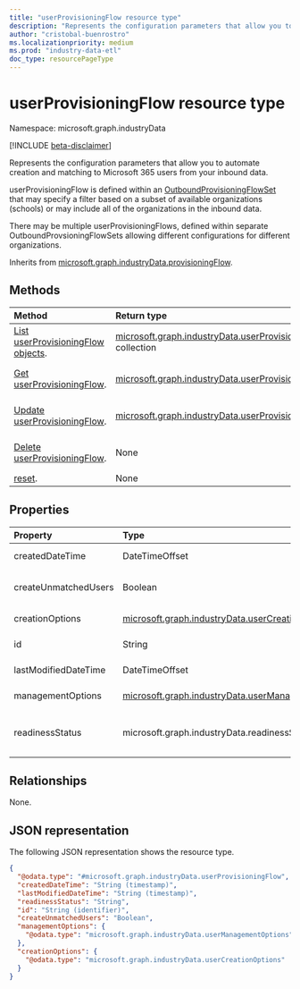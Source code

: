 ```yaml
---
title: "userProvisioningFlow resource type"
description: "Represents the configuration parameters that allow you to automate creation and matching to Microsoft 365 users from your inbound data."
author: "cristobal-buenrostro"
ms.localizationpriority: medium
ms.prod: "industry-data-etl"
doc_type: resourcePageType
---
```


# userProvisioningFlow resource type

Namespace: microsoft.graph.industryData

[!INCLUDE [beta-disclaimer](../../includes/beta-disclaimer.md)]

Represents the configuration parameters that allow you to automate creation and matching to Microsoft 365 users from your inbound data.

userProvisioningFlow is defined within an [OutboundProvisioningFlowSet](../resources/industrydata-outboundprovisioningflowset.md) that may specify a filter based on a subset of available organizations (schools) or may include all of the organizations in the inbound data.

There may be multiple userProvisioningFlows, defined within separate OutboundProvsioningFlowSets allowing different configurations for different organizations.

Inherits from [microsoft.graph.industryData.provisioningFlow](../resources/industrydata-provisioningflow.md).

## Methods

| Method                                                                                | Return type                                                                                                       | Description                                                                                                                                               |
| :------------------------------------------------------------------------------------ | :---------------------------------------------------------------------------------------------------------------- | :-------------------------------------------------------------------------------------------------------------------------------------------------------- |
| [List userProvisioningFlow objects](../api/industrydata-userprovisioningflow-list.md). | [microsoft.graph.industryData.userProvisioningFlow](../resources/industrydata-userprovisioningflow.md) collection | Get a list of the [microsoft.graph.industryData.userProvisioningFlow](../resources/industrydata-userprovisioningflow.md) objects and their properties.    |
| [Get userProvisioningFlow](../api/industrydata-userprovisioningflow-get.md).           | [microsoft.graph.industryData.userProvisioningFlow](../resources/industrydata-userprovisioningflow.md)            | Read the properties and relationships of a [microsoft.graph.industryData.userProvisioningFlow](../resources/industrydata-userprovisioningflow.md) object. |
| [Update userProvisioningFlow](../api/industrydata-userprovisioningflow-update.md).     | [microsoft.graph.industryData.userProvisioningFlow](../resources/industrydata-userprovisioningflow.md)            | Update the properties of a [microsoft.graph.industryData.userProvisioningFlow](../resources/industrydata-userprovisioningflow.md) object.                 |
| [Delete userProvisioningFlow](../api/industrydata-userprovisioningflow-delete.md).     | None                                                                                                              | Delete a [microsoft.graph.industryData.userProvisioningFlow](../resources/industrydata-userprovisioningflow.md) object.                                   |
| [reset](../api/industrydata-userprovisioningflow-reset.md).                            | None                                                                                                              | Force to reprocess all provisioning data.                                                                                                                  |

## Properties

| Property             | Type                                                                                                     | Description                                                                                                                                                                                                         |
| :------------------- | :------------------------------------------------------------------------------------------------------- | :------------------------------------------------------------------------------------------------------------------------------------------------------------------------------------------------------------------ |
| createdDateTime      | DateTimeOffset                                                                                           | Inherited from [microsoft.graph.industryData.provisioningFlow](../resources/industrydata-provisioningflow.md).                                                                                                      |
| createUnmatchedUsers | Boolean                                                                                                  | A boolean choice indicating whether unmatched users should be created or ignored.                                                                                                                                    |
| creationOptions      | [microsoft.graph.industryData.userCreationOptions](../resources/industrydata-usercreationoptions.md)     | The different management choices for the new users to be provisioned.                                                                                                                                                |
| id                   | String                                                                                                   | Inherited from [microsoft.graph.industryData.provisioningFlow](../resources/industrydata-provisioningflow.md).                                                                                                      |
| lastModifiedDateTime | DateTimeOffset                                                                                           | Inherited from [microsoft.graph.industryData.provisioningFlow](../resources/industrydata-provisioningflow.md).                                                                                                      |
| managementOptions    | [microsoft.graph.industryData.userManagementOptions](../resources/industrydata-usermanagementoptions.md) | The different attribute choices for all the users to be considered.                                                                                                                                                  |
| readinessStatus      | microsoft.graph.industryData.readinessStatus                                                             | Inherited from [microsoft.graph.industryData.provisioningFlow](../resources/industrydata-provisioningflow.md). The possible values are: `notReady`, `ready`, `failed`, `disabled`, `expired`, `unknownFutureValue`. |

## Relationships

None.

## JSON representation

The following JSON representation shows the resource type.

<!-- {
  "blockType": "resource",
  "keyProperty": "id",
  "@odata.type": "microsoft.graph.industryData.userProvisioningFlow",
  "baseType": "microsoft.graph.industryData.provisioningFlow",
  "openType": false
}
-->

```json
{
  "@odata.type": "#microsoft.graph.industryData.userProvisioningFlow",
  "createdDateTime": "String (timestamp)",
  "lastModifiedDateTime": "String (timestamp)",
  "readinessStatus": "String",
  "id": "String (identifier)",
  "createUnmatchedUsers": "Boolean",
  "managementOptions": {
    "@odata.type": "microsoft.graph.industryData.userManagementOptions"
  },
  "creationOptions": {
    "@odata.type": "microsoft.graph.industryData.userCreationOptions"
  }
}
```
